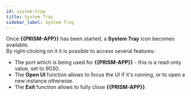```yaml
---
id: system-tray
title: System Tray
sidebar_label: System Tray
---
```


Once **{{PRISM-APP}}** has been started, a **System Tray** icon becomes available.  
By right-clicking on it it is possible to access several features:

- The port which is being used for **{{PRISM-APP}}** - this is a read-only value, set to 9030.
- The **Open UI** function allows to focus the UI if it's running, or to open a new instance otherwise.
- The **Exit** function allows to fully close **{{PRISM-APP}}**.